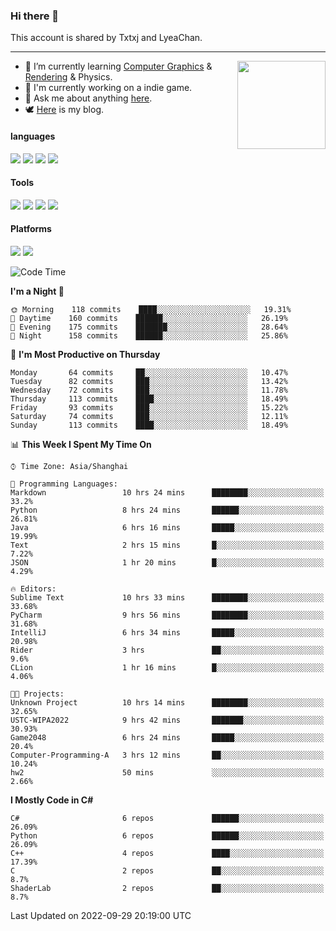 ### Hi there 👋

This account is shared by Txtxj and LyeaChan.

---

<img align="right" height="141" src="https://github-readme-stats.vercel.app/api?username=txtxj&theme=tokyonight&show_icons=true&count_private=true">

- 🌱 I’m currently learning [Computer Graphics](https://github.com/txtxj/GAMES101) & [Rendering](https://github.com/txtxj/GAMES202) & Physics.
- 🐶 I'm currently working on a indie game.
- 💬 Ask me about anything [here](https://github.com/txtxj/txtxj/issues).
- 🕊️ [Here](https://txtxj.top) is my blog.

#### languages

![](https://img.shields.io/badge/C++-00599C?logo=cplusplus&logoColor=fff)
![](https://img.shields.io/badge/Python-3e74a2?logo=python&logoColor=fff)
![](https://img.shields.io/badge/C%23-239120?logo=csharp&logoColor=fff)
![](https://img.shields.io/badge/C-A8B9CC?logo=c&logoColor=555)


#### Tools

![](https://img.shields.io/badge/JetBrains-000000?logo=jetbrains&logoColor=fff)
![](https://img.shields.io/badge/Unity-FFFFFF?logo=unity&logoColor=000)
![](https://img.shields.io/badge/SublimeText_3-FF9800?logo=sublimetext&logoColor=fff)
![](https://img.shields.io/badge/Blender-F5792A?logo=blender&logoColor=fff)


#### Platforms

![](https://img.shields.io/badge/Windows_10-0078D6?logo=windows&logoColor=fff)
![](https://img.shields.io/badge/Ubuntu_20.04-E95420?logo=ubuntu&logoColor=fff)


<!--START_SECTION:waka-->
![Code Time](http://img.shields.io/badge/Code%20Time-354%20hrs%2044%20mins-blue)

**I'm a Night 🦉** 

```text
🌞 Morning    118 commits    ████░░░░░░░░░░░░░░░░░░░░░   19.31% 
🌆 Daytime    160 commits    ██████░░░░░░░░░░░░░░░░░░░   26.19% 
🌃 Evening    175 commits    ███████░░░░░░░░░░░░░░░░░░   28.64% 
🌙 Night      158 commits    ██████░░░░░░░░░░░░░░░░░░░   25.86%

```
📅 **I'm Most Productive on Thursday** 

```text
Monday       64 commits     ██░░░░░░░░░░░░░░░░░░░░░░░   10.47% 
Tuesday      82 commits     ███░░░░░░░░░░░░░░░░░░░░░░   13.42% 
Wednesday    72 commits     ███░░░░░░░░░░░░░░░░░░░░░░   11.78% 
Thursday     113 commits    ████░░░░░░░░░░░░░░░░░░░░░   18.49% 
Friday       93 commits     ███░░░░░░░░░░░░░░░░░░░░░░   15.22% 
Saturday     74 commits     ███░░░░░░░░░░░░░░░░░░░░░░   12.11% 
Sunday       113 commits    ████░░░░░░░░░░░░░░░░░░░░░   18.49%

```


📊 **This Week I Spent My Time On** 

```text
⌚︎ Time Zone: Asia/Shanghai

💬 Programming Languages: 
Markdown                 10 hrs 24 mins      ████████░░░░░░░░░░░░░░░░░   33.2% 
Python                   8 hrs 24 mins       ██████░░░░░░░░░░░░░░░░░░░   26.81% 
Java                     6 hrs 16 mins       █████░░░░░░░░░░░░░░░░░░░░   19.99% 
Text                     2 hrs 15 mins       █░░░░░░░░░░░░░░░░░░░░░░░░   7.22% 
JSON                     1 hr 20 mins        █░░░░░░░░░░░░░░░░░░░░░░░░   4.29%

🔥 Editors: 
Sublime Text             10 hrs 33 mins      ████████░░░░░░░░░░░░░░░░░   33.68% 
PyCharm                  9 hrs 56 mins       ████████░░░░░░░░░░░░░░░░░   31.68% 
IntelliJ                 6 hrs 34 mins       █████░░░░░░░░░░░░░░░░░░░░   20.98% 
Rider                    3 hrs               ██░░░░░░░░░░░░░░░░░░░░░░░   9.6% 
CLion                    1 hr 16 mins        █░░░░░░░░░░░░░░░░░░░░░░░░   4.06%

🐱‍💻 Projects: 
Unknown Project          10 hrs 14 mins      ████████░░░░░░░░░░░░░░░░░   32.65% 
USTC-WIPA2022            9 hrs 42 mins       ███████░░░░░░░░░░░░░░░░░░   30.93% 
Game2048                 6 hrs 24 mins       █████░░░░░░░░░░░░░░░░░░░░   20.4% 
Computer-Programming-A   3 hrs 12 mins       ██░░░░░░░░░░░░░░░░░░░░░░░   10.24% 
hw2                      50 mins             ░░░░░░░░░░░░░░░░░░░░░░░░░   2.66%

```

**I Mostly Code in C#** 

```text
C#                       6 repos             ██████░░░░░░░░░░░░░░░░░░░   26.09% 
Python                   6 repos             ██████░░░░░░░░░░░░░░░░░░░   26.09% 
C++                      4 repos             ████░░░░░░░░░░░░░░░░░░░░░   17.39% 
C                        2 repos             ██░░░░░░░░░░░░░░░░░░░░░░░   8.7% 
ShaderLab                2 repos             ██░░░░░░░░░░░░░░░░░░░░░░░   8.7%

```



 Last Updated on 2022-09-29 20:19:00 UTC
<!--END_SECTION:waka-->
